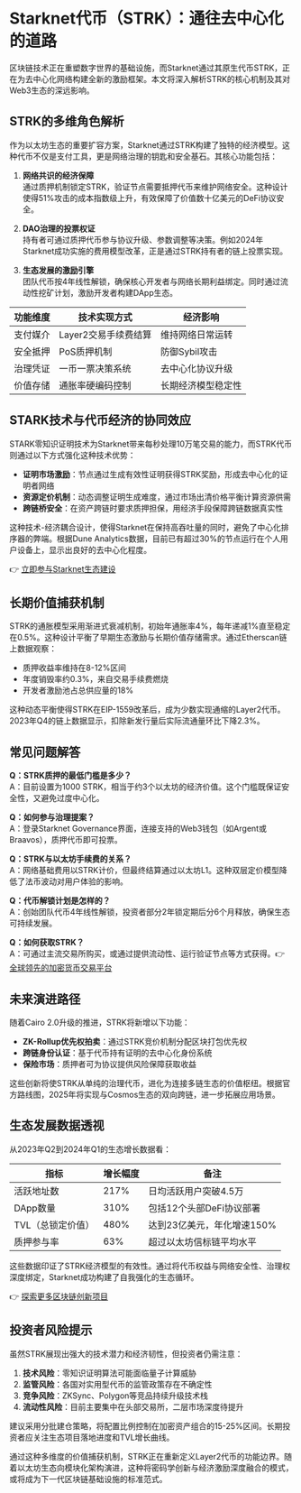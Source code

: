 # Starknet代币（STRK）：通往去中心化的道路

区块链技术正在重塑数字世界的基础设施，而Starknet通过其原生代币STRK，正在为去中心化网络构建全新的激励框架。本文将深入解析STRK的核心机制及其对Web3生态的深远影响。

## STRK的多维角色解析

作为以太坊生态的重要扩容方案，Starknet通过STRK构建了独特的经济模型。这种代币不仅是支付工具，更是网络治理的钥匙和安全基石。其核心功能包括：

1. **网络共识的经济保障**  
通过质押机制锁定STRK，验证节点需要抵押代币来维护网络安全。这种设计使得51%攻击的成本指数级上升，有效保障了价值数十亿美元的DeFi协议安全。

2. **DAO治理的投票权证**  
持有者可通过质押代币参与协议升级、参数调整等决策。例如2024年Starknet成功实施的费用模型改革，正是通过STRK持有者的链上投票实现。

3. **生态发展的激励引擎**  
团队代币按4年线性解锁，确保核心开发者与网络长期利益绑定。同时通过流动性挖矿计划，激励开发者构建DApp生态。

| 功能维度       | 技术实现方式                | 经济影响                  |
|----------------|---------------------------|-------------------------|
| 支付媒介       | Layer2交易手续费结算       | 维持网络日常运转         |
| 安全抵押       | PoS质押机制                | 防御Sybil攻击            |
| 治理凭证       | 一币一票决策系统           | 去中心化协议升级         |
| 价值存储       | 通胀率硬编码控制           | 长期经济模型稳定性       |

## STARK技术与代币经济的协同效应

STARK零知识证明技术为Starknet带来每秒处理10万笔交易的能力，而STRK代币则通过以下方式强化这种技术优势：

- **证明市场激励**：节点通过生成有效性证明获得STRK奖励，形成去中心化的证明者网络
- **资源定价机制**：动态调整证明生成难度，通过市场出清价格平衡计算资源供需
- **跨链桥安全**：在资产跨链时要求质押担保，用经济手段保障跨链数据真实性

这种技术-经济耦合设计，使得Starknet在保持高吞吐量的同时，避免了中心化排序器的弊端。根据Dune Analytics数据，目前已有超过30%的节点运行在个人用户设备上，显示出良好的去中心化程度。

👉 [立即参与Starknet生态建设](https://bit.ly/okx_welcome)

## 长期价值捕获机制

STRK的通胀模型采用渐进式衰减机制，初始年通胀率4%，每年递减1%直至稳定在0.5%。这种设计平衡了早期生态激励与长期价值存储需求。通过Etherscan链上数据观察：

- 质押收益率维持在8-12%区间
- 年度销毁率约0.3%，来自交易手续费燃烧
- 开发者激励池占总供应量的18%

这种动态平衡使得STRK在EIP-1559改革后，成为少数实现通缩的Layer2代币。2023年Q4的链上数据显示，扣除新发行量后实际流通量环比下降2.3%。

## 常见问题解答

**Q：STRK质押的最低门槛是多少？**  
A：目前设置为1000 STRK，相当于约3个以太坊的经济价值。这个门槛既保证安全性，又避免过度中心化。

**Q：如何参与治理提案？**  
A：登录Starknet Governance界面，连接支持的Web3钱包（如Argent或Braavos），质押代币即可投票。

**Q：STRK与以太坊手续费的关系？**  
A：网络基础费用以STRK计价，但最终结算通过以太坊L1。这种双层定价模型降低了法币波动对用户体验的影响。

**Q：代币解锁计划是怎样的？**  
A：创始团队代币4年线性解锁，投资者部分2年锁定期后分6个月释放，确保生态可持续发展。

**Q：如何获取STRK？**  
A：可通过主流交易所购买，或通过提供流动性、运行验证节点等方式获得。👉 [全球领先的加密货币交易平台](https://bit.ly/okx_welcome)

## 未来演进路径

随着Cairo 2.0升级的推进，STRK将新增以下功能：

- **ZK-Rollup优先权拍卖**：通过STRK竞价机制分配区块打包优先权
- **跨链身份认证**：基于代币持有证明的去中心化身份系统
- **保险市场**：质押者可为协议提供风险保障获取收益

这些创新将使STRK从单纯的治理代币，进化为连接多链生态的价值枢纽。根据官方路线图，2025年将实现与Cosmos生态的双向跨链，进一步拓展应用场景。

## 生态发展数据透视

从2023年Q2到2024年Q1的生态增长数据看：

| 指标               | 增长幅度 | 备注                          |
|--------------------|----------|-----------------------------|
| 活跃地址数         | 217%     | 日均活跃用户突破4.5万         |
| DApp数量           | 310%     | 包括12个头部DeFi协议部署      |
| TVL（总锁定价值）  | 480%     | 达到23亿美元，年化增速150%    |
| 质押参与率         | 63%      | 超过以太坊信标链平均水平      |

这些数据印证了STRK经济模型的有效性。通过将代币权益与网络安全性、治理权深度绑定，Starknet成功构建了自我强化的生态循环。

👉 [探索更多区块链创新项目](https://bit.ly/okx_welcome)

## 投资者风险提示

虽然STRK展现出强大的技术潜力和经济韧性，但投资者仍需注意：

1. **技术风险**：零知识证明算法可能面临量子计算威胁
2. **监管风险**：各国对实用型代币的监管政策存在不确定性
3. **竞争风险**：ZKSync、Polygon等竞品持续升级技术栈
4. **流动性风险**：目前主要集中在头部交易所，二层市场深度待提升

建议采用分批建仓策略，将配置比例控制在加密资产组合的15-25%区间。长期投资者应关注生态项目落地进度和TVL增长曲线。

通过这种多维度的价值捕获机制，STRK正在重新定义Layer2代币的功能边界。随着以太坊生态向模块化架构演进，这种将密码学创新与经济激励深度融合的模式，或将成为下一代区块链基础设施的标准范式。